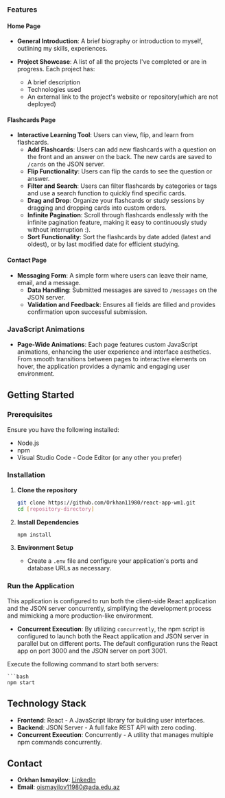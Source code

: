 ### Features

#### Home Page

- **General Introduction**: A brief biography or introduction to myself, outlining my skills, experiences.

- **Project Showcase**: A list of all the projects I've completed or are in progress. Each project has:
  - A brief description
  - Technologies used
  - An external link to the project's website or repository(which are not deployed)

#### Flashcards Page

- **Interactive Learning Tool**: Users can view, flip, and learn from flashcards.
  - **Add Flashcards**: Users can add new flashcards with a question on the front and an answer on the back. The new cards are saved to `/cards` on the JSON server.
  - **Flip Functionality**: Users can flip the cards to see the question or answer.
  - **Filter and Search**: Users can filter flashcards by categories or tags and use a search function to quickly find specific cards.
  - **Drag and Drop**: Organize your flashcards or study sessions by dragging and dropping cards into custom orders.
  - **Infinite Pagination**: Scroll through flashcards endlessly with the infinite pagination feature, making it easy to continuously study without interruption :).
  - **Sort Functionality**: Sort the flashcards by date added (latest and oldest), or by last modified date for efficient studying.

#### Contact Page

- **Messaging Form**: A simple form where users can leave their name, email, and a message.
  - **Data Handling**: Submitted messages are saved to `/messages` on the JSON server.
  - **Validation and Feedback**: Ensures all fields are filled and provides confirmation upon successful submission.

### JavaScript Animations

- **Page-Wide Animations**: Each page features custom JavaScript animations, enhancing the user experience and interface aesthetics. From smooth transitions between pages to interactive elements on hover, the application provides a dynamic and engaging user environment.

## Getting Started

### Prerequisites

Ensure you have the following installed:

- Node.js
- npm
- Visual Studio Code - Code Editor (or any other you prefer)
### Installation

1. **Clone the repository**

    ```bash
    git clone https://github.com/Orkhan11980/react-app-wm1.git
    cd [repository-directory]
    ```

2. **Install Dependencies**

    ```bash
    npm install
    ```

3. **Environment Setup**

    - Create a `.env` file and configure your application's ports and database URLs as necessary.

### Run the Application

This application is configured to run both the client-side React application and the JSON server concurrently, simplifying the development process and mimicking a more production-like environment.

- **Concurrent Execution**: By utilizing `concurrently`, the npm script is configured to launch both the React application and JSON server in parallel but on different ports. The default configuration runs the React app on port 3000 and the JSON server on port 3001.

Execute the following command to start both servers:

    ```bash
    npm start
    
   
## Technology Stack


- **Frontend**: React - A JavaScript library for building user interfaces.
- **Backend**: JSON Server - A full fake REST API with zero coding.
- **Concurrent Execution**: Concurrently - A utility that manages multiple npm commands concurrently.


## Contact

- **Orkhan Ismayilov**: [LinkedIn](https://www.linkedin.com/in/orkhanismayilov11980/)
- **Email**: oismayilov11980@ada.edu.az
